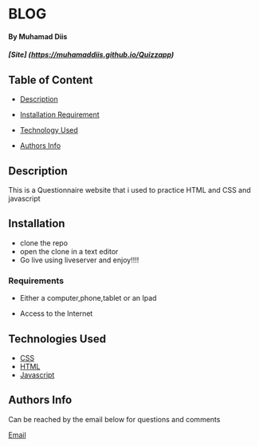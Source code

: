 # BLOG

#### By Muhamad Diis
##### [Site] (https://muhamaddiis.github.io/Quizzapp)


## Table of Content

+ [Description](#description)
+ [Installation Requirement](#Requirements)
+ [Technology Used](#technology-used)

+ [Authors Info](#Authors-Info)

## Description

This is a Questionnaire website that i used to practice HTML and CSS and javascript

## Installation

* clone the repo
* open the clone in a text editor
* Go live using liveserver and enjoy!!!!

### Requirements

* Either a computer,phone,tablet or an Ipad

* Access to the Internet

## Technologies Used

* [CSS](https://developer.mozilla.org/en-US/docs/Web/CSS)
* [HTML](https://developer.mozilla.org/en-US/docs/Glossary/HTML)
* [Javascript](https://www.javascript.com/)

## Authors Info
Can be reached by the email below for questions and comments 

[Email](khalitiman17@gmail.com)

